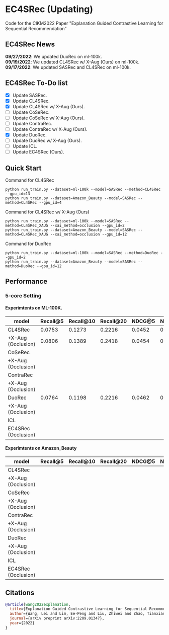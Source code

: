 

# EC4SRec (Updating)
Code for the CIKM2022 Paper "Explanation Guided Contrastive Learning for Sequential Recommendation"

## EC4SRec News

**09/27/2022**: We updated DuoRec on ml-100k.<br/>
**09/19/2022**: We updated CL4SRec w/ X-Aug (Ours) on ml-100k.<br/>
**09/17/2022**: We updated SASRec and CL4SRec on ml-100k.

## EC4SRec To-Do list

- [x] Update SASRec.
- [x] Update CL4SRec.
- [x] Update CL4SRec w/ X-Aug (Ours).
- [ ] Update CoSeRec.
- [ ] Update CoSeRec w/ X-Aug (Ours).
- [ ] Update ContraRec.
- [ ] Update ContraRec w/ X-Aug (Ours).
- [x] Update DuoRec.
- [ ] Update DuoRec w/ X-Aug (Ours).
- [ ] Update ICL.
- [ ] Update EC4SRec (Ours).

## Quick Start

Command for CL4SRec 
~~~
python run_train.py --dataset=ml-100k --model=SASRec --method=CL4SRec --gpu_id=13
python run_train.py --dataset=Amazon_Beauty --model=SASRec --method=CL4SRec --gpu_id=4
~~~
Command for CL4SRec w/ X-Aug (Ours)
~~~
python run_train.py --dataset=ml-100k --model=SASRec --method=CL4SRec_XAUG --xai_method=occlusion --gpu_id=2
python run_train.py --dataset=Amazon_Beauty --model=SASRec --method=CL4SRec_XAUG --xai_method=occlusion --gpu_id=12
~~~
Command for DuoRec
~~~
python run_train.py --dataset=ml-100k --model=SASRec --method=DuoRec --gpu_id=2
python run_train.py --dataset=Amazon_Beauty --model=SASRec --method=DuoRec --gpu_id=12
~~~

## Performance

### 5-core Setting

#### Experimtents on ML-100K.
| model            | Recall@5 | Recall@10 | Recall@20 | NDCG@5 | NDCG@10 | NDCG@20 |
|------------------|----------|-----------|-----------|--------|---------|---------|
| CL4SRec          |0.0753    |0.1273     |0.2216     |0.0452  |0.0617   |0.0856   |
|+X-Aug (Occlusion)|0.0806    |0.1389     |0.2418     |0.0454  |0.0642   |0.0899   |
| CoSeRec          |          |           |           |        |         |         |
|+X-Aug (Occlusion)|          |           |           |        |         |         |
| ContraRec        |          |           |           |        |         |         |
|+X-Aug (Occlusion)|          |           |           |        |         |         |
| DuoRec           |0.0764    |0.1198     |0.2216     |0.0462  |0.0602   |0.0860   |
|+X-Aug (Occlusion)|          |           |           |        |         |         |
| ICL              |          |           |           |        |         |         |
|EC4SRec (Occlusion)|         |           |           |        |         |         |



#### Experimtents on Amazon_Beauty
| model            | Recall@5 | Recall@10 | Recall@20 | NDCG@5 | NDCG@10 | NDCG@20 |
|------------------|----------|-----------|-----------|--------|---------|---------|
| CL4SRec          |          |           |           |        |         |         |
|+X-Aug (Occlusion)|          |           |           |        |         |         |
| CoSeRec          |          |           |           |        |         |         |
|+X-Aug (Occlusion)|          |           |           |        |         |         |
| ContraRec        |          |           |           |        |         |         |
|+X-Aug (Occlusion)|          |           |           |        |         |         |
| DuoRec           |          |           |           |        |         |         |
|+X-Aug (Occlusion)|          |           |           |        |         |         |
| ICL              |          |           |           |        |         |         |
|EC4SRec (Occlusion)|         |           |           |        |         |         |


## Citations

```bibtex
@article{wang2022explanation,
  title={Explanation Guided Contrastive Learning for Sequential Recommendation},
  author={Wang, Lei and Lim, Ee-Peng and Liu, Zhiwei and Zhao, Tianxiang},
  journal={arXiv preprint arXiv:2209.01347},
  year={2022}
}
```
